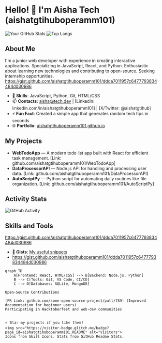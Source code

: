 # Hello! 👋 I'm Aisha Tech (aishatgtihuboperamm101)

![Your GitHub Stats](https://github-readme-stats.vercel.app/api?username=aishatgtihuboperamm101&show_icons=true&theme=radical&hide_border=true&include_all_commits=true)
![Top Langs](https://github-readme-stats.vercel.app/api/top-langs/?username=aishatgtihuboperamm101&layout=compact&theme=radical)

## About Me
I'm a junior web developer with experience in creating interactive applications. Specializing in JavaScript, React, and Python. Enthusiastic about learning new technologies and contributing to open-source. Seeking internship opportunities.
https://gist.github.com/aishatgtihuboperamm101/ddda7011957c6477793834484d030986
- 🌟 **Skills**: JavaScript, Python, Git, HTML/CSS
- 📫 **Contacts**: aisha@tech.dev | [LinkedIn: linkedin.com/in/aishatgtihuboperamm101] | [X/Twitter: @aishatgtihub]
- ⚡ **Fun Fact**: Created a simple app that generates random tech tips in seconds
- 🌐 **Portfolio**: [aishatgtihuboperamm101.github.io](https://aishatgtihuboperamm101.github.io)
## My Projects
- **WebTodoApp** — A modern todo list app built with React for efficient task management. [Link: github.com/aishatgtihuboperamm101/WebTodoApp]
- **DataProcessorAPI** — Node.js API for handling and processing user data. [Link: github.com/aishatgtihuboperamm101/DataProcessorAPI]
- **AutoScriptPy** — Python script for automating daily routines like file organization. [Link: github.com/aishatgtihuboperamm101/AutoScriptPy]

## Activity Stats
![GitHub Activity](https://github-readme-activity-graph.vercel.app/graph?username=aishatgtihuboperamm101&theme=gruvbox&hide_border=true)

## Skills and Tools

https://gist.github.com/aishatgtihuboperamm101/ddda7011957c6477793834484d030986
- 📜 **Gists**: [My useful snippets](https://gist.github.com/aishatgtihuboperamm101)
- https://gist.github.com/aishatgtihuboperamm101/ddda7011957c6477793834484d030986
```mermaid
graph TD
    A[Frontend: React, HTML/CSS] --> B[Backend: Node.js, Python]
    B --> C[Tools: Git, VS Code, CI/CD]
    C --> D[Databases: SQLite, MongoDB]

Open-Source Contributions

[PR Link: github.com/some-open-source-project/pull/789] (Improved documentation for beginner users)
Participating in Hacktoberfest and web-dev communities


⭐ Star my projects if you like them!
<img src="https://visitor-badge.glitch.me/badge?page_id=aishatgtihuboperamm101.README" alt="Visitors">
Icons from Skill Icons. Stats from GitHub Readme Stats.
